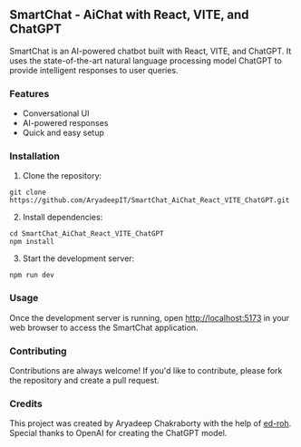 ## SmartChat - AiChat with React, VITE, and ChatGPT

SmartChat is an AI-powered chatbot built with React, VITE, and ChatGPT. It uses the state-of-the-art natural language processing model ChatGPT to provide intelligent responses to user queries.

### Features

-   Conversational UI
-   AI-powered responses 
-   Quick and easy setup

### Installation

1.  Clone the repository:

```
git clone https://github.com/AryadeepIT/SmartChat_AiChat_React_VITE_ChatGPT.git
``` 

2.  Install dependencies:

```
cd SmartChat_AiChat_React_VITE_ChatGPT
npm install
``` 

3.  Start the development server:

```
npm run dev
```

### Usage

Once the development server is running, open [http://localhost:5173](http://localhost:5173/) in your web browser to access the SmartChat application.

### Contributing

Contributions are always welcome! If you'd like to contribute, please fork the repository and create a pull request.


### Credits

This project was created by Aryadeep Chakraborty with the help of [ed-roh](https://github.com/ed-roh/chat-app). 
Special thanks to OpenAI for creating the ChatGPT model.
